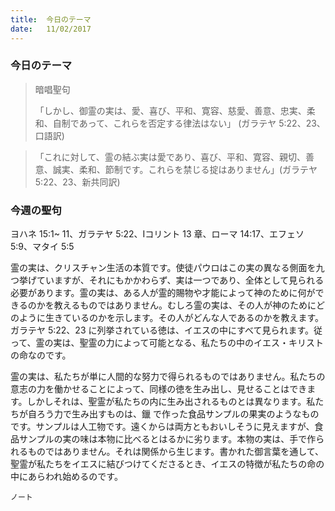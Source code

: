 ```yaml
---
title:  今日のテーマ
date:   11/02/2017
---
```


### 今日のテーマ

> <p>暗唱聖句</p>
> 「しかし、御霊の実は、愛、喜び、平和、寛容、慈愛、善意、忠実、柔和、自制であって、これらを否定する律法はない」	(ガラテヤ 5:22、23、口語訳)

>「これに対して、霊の結ぶ実は愛であり、喜び、平和、寛容、親切、善意、誠実、柔和、節制です。これらを禁じる掟はありません」(ガラテヤ 5:22、23、新共同訳)

### 今週の聖句

ヨハネ 15:1~ 11、ガラテヤ 5:22、Iコリント 13 章、ローマ 14:17、エフェソ 5:9、マタイ 5:5

 霊の実は、クリスチャン生活の本質です。使徒パウロはこの実の異なる側面を九つ挙げていますが、それにもかかわらず、実は一つであり、全体として見られる必要があります。霊の実は、ある人が霊的賜物や才能によって神のために何ができるのかを教えるものではありません。むしろ霊の実は、その人が神のためにどのように生きているのかを示します。その人がどんな人であるのかを教えます。ガラテヤ 5:22、23 に列挙されている徳は、イエスの中にすべて見られます。従って、霊の実は、聖霊の力によって可能となる、私たちの中のイエス・キリストの命なのです。

 霊の実は、私たちが単に人間的な努力で得られるものではありません。私たちの意志の力を働かせることによって、同様の徳を生み出し、見せることはできます。しかしそれは、聖霊が私たちの内に生み出されるものとは異なります。私たちが自ろう力で生み出すものは、鑞 で作った食品サンプルの果実のようなものです。サンプルは人工物です。遠くからは両方ともおいしそうに見えますが、食品サンプルの実の味は本物に比べるとはるかに劣ります。本物の実は、手で作られるものではありません。それは関係から生じます。書かれた御言葉を通して、聖霊が私たちをイエスに結びつけてくださるとき、イエスの特徴が私たちの命の中にあらわれ始めるのです。

`ノート`
